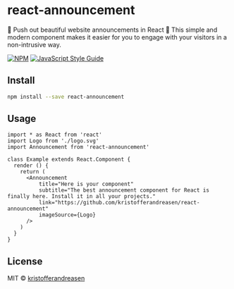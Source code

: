 # react-announcement

📣 Push out beautiful website announcements in React 📣 This simple and modern component makes it easier for you to engage with your visitors in a non-intrusive way.

[![NPM](https://img.shields.io/npm/v/react-announcement.svg)](https://www.npmjs.com/package/react-announcement) [![JavaScript Style Guide](https://img.shields.io/badge/code_style-standard-brightgreen.svg)](https://standardjs.com)

## Install

```bash
npm install --save react-announcement
```

## Usage

```tsx
import * as React from 'react'
import Logo from './logo.svg'
import Announcement from 'react-announcement'

class Example extends React.Component {
  render () {
    return (
      <Announcement
          title="Here is your component"
          subtitle="The best announcement component for React is finally here. Install it in all your projects."
          link="https://github.com/kristofferandreasen/react-announcement"
          imageSource={Logo}
      />
    )
  }
}
```

## License

MIT © [kristofferandreasen](https://github.com/kristofferandreasen)
